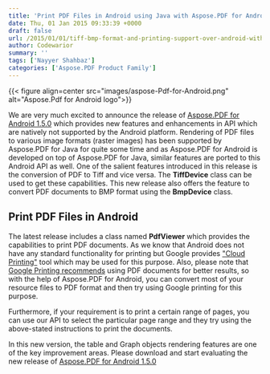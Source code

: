 ```yaml
---
title: 'Print PDF Files in Android using Java with Aspose.PDF for Android'
date: Thu, 01 Jan 2015 09:33:39 +0000
draft: false
url: /2015/01/01/tiff-bmp-format-and-printing-support-over-android-with-aspose.pdf-for-android-1.5.0/
author: Codewarior
summary: ''
tags: ['Nayyer Shahbaz']
categories: ['Aspose.PDF Product Family']
---
```




{{< figure align=center src="images/aspose-Pdf-for-Android.png" alt="Aspose.Pdf for Android logo">}}


We are very much excited to announce the release of [Aspose.PDF for Android 1.5.0][1] which provides new features and enhancements in API which are natively not supported by the Android platform. Rendering of PDF files to various image formats (raster images) has been supported by Aspose.PDF for Java for quite some time and as Aspose.PDF for Android is developed on top of Aspose.PDF for Java, similar features are ported to this Android API as well. One of the salient features introduced in this release is the conversion of PDF to Tiff and vice versa. The **TiffDevice** class can be used to get these capabilities. This new release also offers the feature to convert PDF documents to BMP format using the **BmpDevice** class.

## Print PDF Files in Android

The latest release includes a class named **PdfViewer** which provides the capabilities to print PDF documents. As we know that Android does not have any standard functionality for printing but Google provides ["Cloud Printing"][2] tool which may be used for this purpose. Also, please note that [Google Printing recommends][3] using PDF documents for better results, so with the help of Aspose.PDF for Android, you can convert most of your resource files to PDF format and then try using Google printing for this purpose.

Furthermore, if your requirement is to print a certain range of pages, you can use our API to select the particular page range and they try using the above-stated instructions to print the documents.

In this new version, the table and Graph objects rendering features are one of the key improvement areas. Please download and start evaluating the new release of [Aspose.PDF for Android 1.5.0][4]




[1]: https://downloads.aspose.com/pdf/androidjava
[2]: http://www.google.com/cloudprint/learn/
[3]: https://developers.google.com/cloud-print/docs/android
[4]: https://downloads.aspose.com/pdf/androidjava




